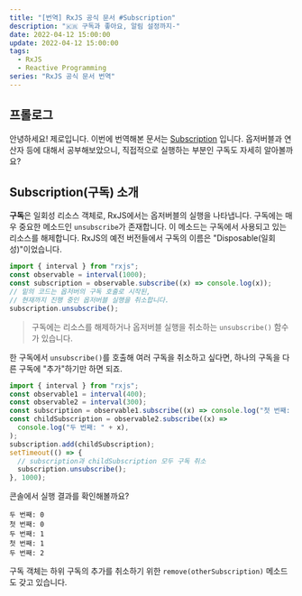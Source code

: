 ```yaml
---
title: "[번역] RxJS 공식 문서 #Subscription"
description: "🇰🇷 구독과 좋아요, 알림 설정까지-"
date: 2022-04-12 15:00:00
update: 2022-04-12 15:00:00
tags:
  - RxJS
  - Reactive Programming
series: "RxJS 공식 문서 번역"
---
```


## 프롤로그

안녕하세요! 제로입니다.
이번에 번역해본 문서는 [Subscription](https://rxjs.dev/guide/subscription) 입니다.
옵저버블과 연산자 등에 대해서 공부해보았으니, 직접적으로 실행하는 부분인 구독도 자세히 알아볼까요?

## Subscription(구독) 소개

**구독**은 일회성 리소스 객체로, RxJS에서는 옵저버블의 실행을 나타냅니다.
구독에는 매우 중요한 메소드인 `unsubscribe`가 존재합니다.
이 메소드는 구독에서 사용되고 있는 리소스를 해제합니다.
RxJS의 예전 버전들에서 구독의 이름은 "Disposable(일회성)"이었습니다.

```ts
import { interval } from "rxjs";
const observable = interval(1000);
const subscription = observable.subscribe((x) => console.log(x));
// 밑의 코드는 옵저버의 구독 호출로 시작된,
// 현재까지 진행 중인 옵저버블 실행을 취소합니다.
subscription.unsubscribe();
```

> 구독에는 리소스를 해제하거나 옵저버블 실행을 취소하는 `unsubscribe()` 함수가 있습니다.

한 구독에서 `unsubscribe()`를 호출해 여러 구독을 취소하고 싶다면,
하나의 구독을 다른 구독에 "추가"하기만 하면 되죠.

```ts
import { interval } from "rxjs";
const observable1 = interval(400);
const observable2 = interval(300);
const subscription = observable1.subscribe((x) => console.log("첫 번째: " + x));
const childSubscription = observable2.subscribe((x) =>
  console.log("두 번째: " + x),
);
subscription.add(childSubscription);
setTimeout(() => {
  // subscription과 childSubscription 모두 구독 취소
  subscription.unsubscribe();
}, 1000);
```

콘솔에서 실행 결과를 확인해볼까요?

```none
두 번째: 0
첫 번째: 0
두 번째: 1
첫 번째: 1
두 번째: 2
```

구독 객체는 하위 구독의 추가를 취소하기 위한 `remove(otherSubscription)` 메소드도 갖고 있습니다.
